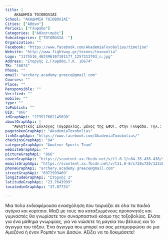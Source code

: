 ```yaml
---
title: |
    ΑΚΑΔΗΜΙΑ ΤΟΞΟΒΟΛΙΑΣ
School: "ΑΚΑΔΗΜΙΑ ΤΟΞΟΒΟΛΙΑΣ"
Cities: ["Αθήνα"]
Perioxi: ["Γλυφάδα"]
Categories: ["Αθλητισμός"]
Subcategories: ["ΤΟΞΟΒΟΛΙΑ  "]
Organization: ""
Facebook: "https://www.facebook.com/AkademiaToxobolias/timeline"
Website: "http://www.fightway.gr/texnes/toxovolia"
Logo: "1175516_462496107181177_1257313703_n.jpg"
Address: "Στοργής 2,Γλυφάδα,Τ.Κ. 16674"
TK: "16674"
Phone: ""
email: "archery.academy.greece@gmail.com"
Courses: ""
Place: ""
Rensponsible: ""
Verified: ""
mobile: ""
type: ""
toPublish: ""
UID: "866"
idGraphApi: "279517662145690"
aboutGraphApi: | 
   "Αθλητικός Σύλλογος Τοξοβολίας, μέλος της ΕΦΟΤ, στην Γλυφάδα. Τηλ.: 6972999409 "
pagetokenGraphApi: "AkademiaToxobolias"
linkGraphApi: "https://www.facebook.com/AkademiaToxobolias/"
checkinsGraphApi: "84"
categoryGraphApi: "Amateur Sports Team"
websiteGraphApi: ""
pictureGraphApi: "866"
coverGraphApi: "https://scontent.xx.fbcdn.net/v/t1.0-1/c84.35.438.438/s50x50/1175516_462496107181177_1257313703_n.jpg?oh=3469971a291e5ac762be8c10b56485e1&amp;oe=5B09A8D7"
emailsGraphApi: "https://scontent.xx.fbcdn.net/v/t31.0-8/s720x720/1233085_458251857605602_1294109607_o.jpg?oh=1f13c036461efa30aa37b00ba9c42355&amp;oe=5B418594"
phoneGraphApi: "archery.academy.greece@gmail.com"
streetGraphApi: "6972999409"
longitudeGraphApi: "Στοργής 2"
latitudeGraphApi: "23.7643999"
locatedinGraphApi: "37.87733"

---
```


Μια πολύ ενδιαφέρουσα ενασχόληση που ταιριάζει σε όλα τα παιδιά αγόρια και κορίτσια. Μαζί με τους πιο καταξιωμένους προπονητές και γυμναστές θα γνωρίσετε τον συναρπαστικό κόσμο της τοξοβολίας. Ελάτε για ένα μάθημα γνωριμίας, για να νιώσετε τη μαγεία του βέλους και το άγγιγμα του τόξου. Ένα άγγιγμα που μπορεί να σας μεταμορφώσει σε μια Αμαζόνα ή έναν Ρομπέν των Δασών. Αξίζει να το δοκιμάσετε! 

